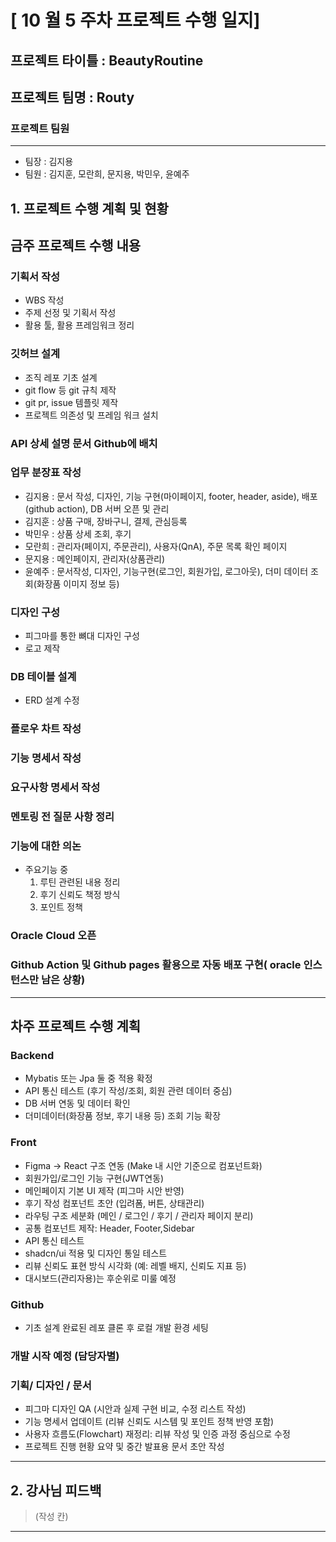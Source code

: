 # [ 10 월 5 주차 프로젝트 수행 일지]

## 프로젝트 타이틀 : BeautyRoutine

## 프로젝트 팀명 : Routy

### 프로젝트 팀원

---

-   팀장 : 김지용
-   팀원 : 김지훈, 모란희, 문지용, 박민우, 윤예주

## 1. 프로젝트 수행 계획 및 현황

## 금주 프로젝트 수행 내용

### 기획서 작성

-   WBS 작성
-   주제 선정 및 기획서 작성
-   활용 툴, 활용 프레임워크 정리

### 깃허브 설계

-   조직 레포 기초 설계
-   git flow 등 git 규칙 제작
-   git pr, issue 템플릿 제작
-   프로젝트 의존성 및 프레임 워크 설치

### API 상세 설명 문서 Github에 배치

### 업무 분장표 작성

-   김지용 : 문서 작성, 디자인, 기능 구현(마이페이지, footer, header, aside), 배포(github action), DB 서버 오픈 및 관리
-   김지훈 : 상품 구매, 장바구니, 결제, 관심등록
-   박민우 : 상품 상세 조회, 후기
-   모란희 : 관리자(페이지, 주문관리), 사용자(QnA), 주문 목록 확인 페이지
-   문지용 : 메인페이지, 관리자(상품관리)
-   윤예주 : 문서작성, 디자인, 기능구현(로그인, 회원가입, 로그아웃), 더미 데이터 조회(화장품 이미지 정보 등)

### 디자인 구성

-   피그마를 통한 뼈대 디자인 구성
-   로고 제작

### DB 테이블 설계

-   ERD 설계 수정

### 플로우 차트 작성

### 기능 명세서 작성

### 요구사항 명세서 작성

### 멘토링 전 질문 사항 정리

### 기능에 대한 의논

-   주요기능 중
    1.  루틴 관련된 내용 정리
    2.  후기 신뢰도 책정 방식
    3.  포인트 정책

### Oracle Cloud 오픈

### Github Action 및 Github pages 활용으로 자동 배포 구현( oracle 인스턴스만 남은 상황)

---

## 차주 프로젝트 수행 계획

### Backend

-   Mybatis 또는 Jpa 둘 중 적용 확정
-   API 통신 테스트 (후기 작성/조회, 회원 관련 데이터 중심)
-   DB 서버 연동 및 데이터 확인
-   더미데이터(화장품 정보, 후기 내용 등) 조회 기능 확장

### Front

-   Figma → React 구조 연동 (Make 내 시안 기준으로 컴포넌트화)
-   회원가입/로그인 기능 구현(JWT연동)
-   메인페이지 기본 UI 제작 (피그마 시안 반영)
-   후기 작성 컴포넌트 초안 (입려폼, 버튼, 상태관리)
-   라우팅 구조 세분화 (메인 / 로그인 / 후기 / 관리자 페이지 분리)
-   공통 컴포넌트 제작: Header, Footer,Sidebar
-   API 통신 테스트
-   shadcn/ui 적용 및 디자인 통일 테스트
-   리뷰 신뢰도 표현 방식 시각화 (예: 레벨 배지, 신뢰도 지표 등)
-   대시보드(관리자용)는 후순위로 미룰 예정

### Github

-   기초 설계 완료된 레포 클론 후 로컬 개발 환경 세팅

### 개발 시작 예정 (담당자별)

### 기획/ 디자인 / 문서

-   피그마 디자인 QA (시안과 실제 구현 비교, 수정 리스트 작성)
-   기능 명세서 업데이트 (리뷰 신뢰도 시스템 및 포인트 정책 반영 포함)
-   사용자 흐름도(Flowchart) 재정리: 리뷰 작성 및 인증 과정 중심으로 수정
-   프로젝트 진행 현황 요약 및 중간 발표용 문서 초안 작성

---

## 2. 강사님 피드백

> (작성 칸)

---
